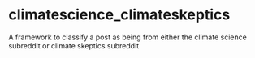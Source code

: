 # climatescience_climateskeptics
A framework to classify a post as being from either the climate science subreddit or climate skeptics subreddit

